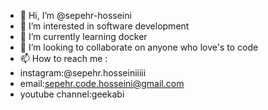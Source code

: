 - 👋 Hi, I’m @sepehr-hosseini
- 👀 I’m interested in software development
- 🌱 I’m currently learning docker
- 💞️ I’m looking to collaborate on anyone who love's to code
- 📫 How to reach me :
- instagram:@sepehr.hosseiniiiii
- email:sepehr.code.hosseini@gmail.com
- youtube channel:geekabi

<!---
sepehr-hosseini/sepehr-hosseini is a ✨ special ✨ repository because its `README.md` (this file) appears on your GitHub profile.
You can click the Preview link to take a look at your changes.
--->
